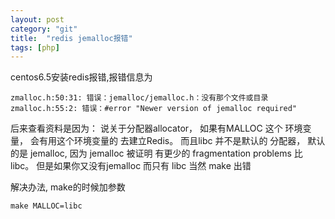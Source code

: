 ```yaml
---
layout: post
category: "git"
title:  "redis jemalloc报错"
tags: [php]
---
```


centos6.5安装redis报错,报错信息为
```
zmalloc.h:50:31: 错误：jemalloc/jemalloc.h：没有那个文件或目录
zmalloc.h:55:2: 错误：#error "Newer version of jemalloc required"
```

后来查看资料是因为：
说关于分配器allocator， 如果有MALLOC  这个 环境变量， 会有用这个环境变量的 去建立Redis。
而且libc 并不是默认的 分配器， 默认的是 jemalloc, 因为 jemalloc 被证明 有更少的 fragmentation problems 比libc。
但是如果你又没有jemalloc 而只有 libc 当然 make 出错

解决办法, make的时候加参数
```
make MALLOC=libc
```




